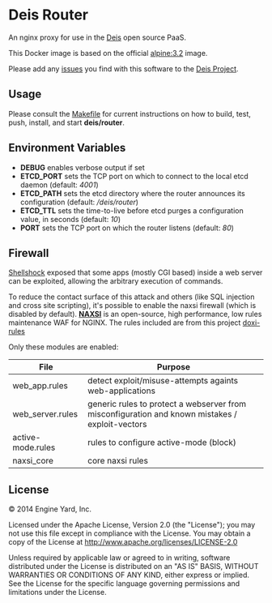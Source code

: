 # Deis Router

An nginx proxy for use in the [Deis](http://deis.io) open source PaaS.

This Docker image is based on the official
[alpine:3.2](https://registry.hub.docker.com/_/alpine/) image.

Please add any [issues](https://github.com/deisthree/deis/issues) you find with this software to
the [Deis Project](https://github.com/deisthree/deis).

## Usage

Please consult the [Makefile](Makefile) for current instructions on how to build, test, push,
install, and start **deis/router**.

## Environment Variables

* **DEBUG** enables verbose output if set
* **ETCD_PORT** sets the TCP port on which to connect to the local etcd
  daemon (default: *4001*)
* **ETCD_PATH** sets the etcd directory where the router announces
  its configuration (default: */deis/router*)
* **ETCD_TTL** sets the time-to-live before etcd purges a configuration
  value, in seconds (default: *10*)
* **PORT** sets the TCP port on which the router listens (default: *80*)


## Firewall

[Shellshock](https://shellshocker.net) exposed that some apps (mostly CGI based) inside a web server can be exploited, allowing the arbitrary execution of commands.

To reduce the contact surface of this attack and others (like SQL injection and cross site scripting), it's possible to enable the naxsi firewall (which is disabled by default). [**NAXSI**](https://github.com/nbs-system/naxsi) is an open-source, high performance, low rules maintenance WAF for NGINX.
The rules included are from this project [doxi-rules](https://bitbucket.org/lazy_dogtown/doxi-rules)

Only these modules are enabled:

|File|Purpose|
|----|-------|
|web_app.rules       |detect exploit/misuse-attempts againts web-applications
|web_server.rules    |generic rules to protect a webserver from misconfiguration and known mistakes / exploit-vectors
|active-mode.rules   |rules to configure active-mode (block)
|naxsi_core          |core naxsi rules

## License

© 2014 Engine Yard, Inc.

Licensed under the Apache License, Version 2.0 (the "License"); you may
not use this file except in compliance with the License. You may obtain
a copy of the License at <http://www.apache.org/licenses/LICENSE-2.0>

Unless required by applicable law or agreed to in writing, software
distributed under the License is distributed on an "AS IS" BASIS,
WITHOUT WARRANTIES OR CONDITIONS OF ANY KIND, either express or implied.
See the License for the specific language governing permissions and
limitations under the License.
